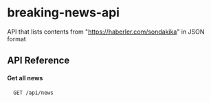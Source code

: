 # breaking-news-api

API that lists contents from "https://haberler.com/sondakika" in JSON format

## API Reference

#### Get all news

```http
  GET /api/news
```
